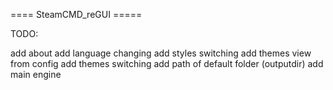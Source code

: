 ==== SteamCMD_reGUI =====

TODO:

add about
add language changing
add styles switching
add themes view from config
add themes switching
add path of default folder (outputdir)
add main engine